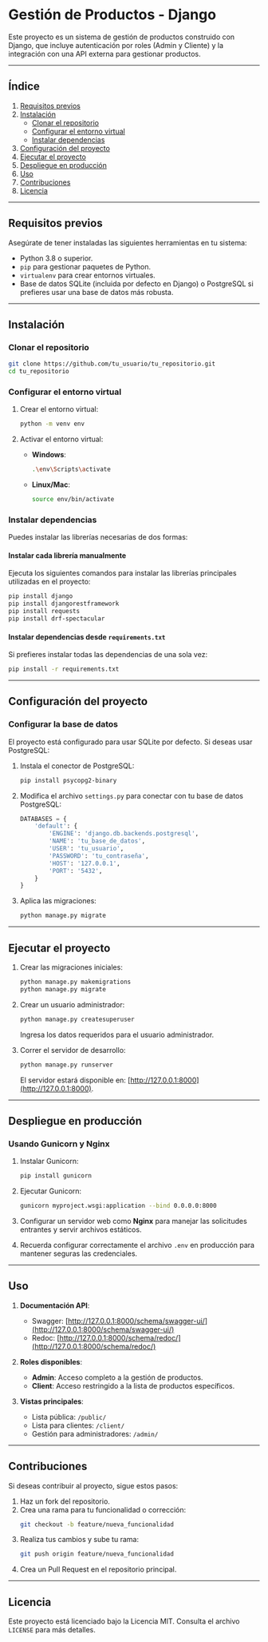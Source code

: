 # **Gestión de Productos - Django**

Este proyecto es un sistema de gestión de productos construido con Django, que incluye autenticación por roles (Admin y Cliente) y la integración con una API externa para gestionar productos.

---

## **Índice**

1. [Requisitos previos](#requisitos-previos)
2. [Instalación](#instalación)
   - [Clonar el repositorio](#clonar-el-repositorio)
   - [Configurar el entorno virtual](#configurar-el-entorno-virtual)
   - [Instalar dependencias](#instalar-dependencias)
3. [Configuración del proyecto](#configuración-del-proyecto)
4. [Ejecutar el proyecto](#ejecutar-el-proyecto)
5. [Despliegue en producción](#despliegue-en-producción)
6. [Uso](#uso)
7. [Contribuciones](#contribuciones)
8. [Licencia](#licencia)

---

## **Requisitos previos**

Asegúrate de tener instaladas las siguientes herramientas en tu sistema:

- Python 3.8 o superior.
- `pip` para gestionar paquetes de Python.
- `virtualenv` para crear entornos virtuales.
- Base de datos SQLite (incluida por defecto en Django) o PostgreSQL si prefieres usar una base de datos más robusta.

---

## **Instalación**

### **Clonar el repositorio**

```bash
git clone https://github.com/tu_usuario/tu_repositorio.git
cd tu_repositorio
```

### **Configurar el entorno virtual**

1. Crear el entorno virtual:

   ```bash
   python -m venv env
   ```

2. Activar el entorno virtual:

   - **Windows**:
     ```bash
     .\env\Scripts\activate
     ```
   - **Linux/Mac**:
     ```bash
     source env/bin/activate
     ```

### **Instalar dependencias**

Puedes instalar las librerías necesarias de dos formas:

#### **Instalar cada librería manualmente**
Ejecuta los siguientes comandos para instalar las librerías principales utilizadas en el proyecto:

```bash
pip install django
pip install djangorestframework
pip install requests
pip install drf-spectacular
```

#### **Instalar dependencias desde `requirements.txt`**

Si prefieres instalar todas las dependencias de una sola vez:

```bash
pip install -r requirements.txt
```

---

## **Configuración del proyecto**

### **Configurar la base de datos**

El proyecto está configurado para usar SQLite por defecto. Si deseas usar PostgreSQL:

1. Instala el conector de PostgreSQL:

   ```bash
   pip install psycopg2-binary
   ```

2. Modifica el archivo `settings.py` para conectar con tu base de datos PostgreSQL:

   ```python
   DATABASES = {
       'default': {
           'ENGINE': 'django.db.backends.postgresql',
           'NAME': 'tu_base_de_datos',
           'USER': 'tu_usuario',
           'PASSWORD': 'tu_contraseña',
           'HOST': '127.0.0.1',
           'PORT': '5432',
       }
   }
   ```

3. Aplica las migraciones:

   ```bash
   python manage.py migrate
   ```

---

## **Ejecutar el proyecto**

1. Crear las migraciones iniciales:

   ```bash
   python manage.py makemigrations
   python manage.py migrate
   ```

2. Crear un usuario administrador:

   ```bash
   python manage.py createsuperuser
   ```

   Ingresa los datos requeridos para el usuario administrador.

3. Correr el servidor de desarrollo:

   ```bash
   python manage.py runserver
   ```

   El servidor estará disponible en: [http://127.0.0.1:8000](http://127.0.0.1:8000).

---

## **Despliegue en producción**

### **Usando Gunicorn y Nginx**

1. Instalar Gunicorn:

   ```bash
   pip install gunicorn
   ```

2. Ejecutar Gunicorn:

   ```bash
   gunicorn myproject.wsgi:application --bind 0.0.0.0:8000
   ```

3. Configurar un servidor web como **Nginx** para manejar las solicitudes entrantes y servir archivos estáticos.

4. Recuerda configurar correctamente el archivo `.env` en producción para mantener seguras las credenciales.

---

## **Uso**

1. **Documentación API**:
   - Swagger: [http://127.0.0.1:8000/schema/swagger-ui/](http://127.0.0.1:8000/schema/swagger-ui/)
   - Redoc: [http://127.0.0.1:8000/schema/redoc/](http://127.0.0.1:8000/schema/redoc/)

2. **Roles disponibles**:
   - **Admin**: Acceso completo a la gestión de productos.
   - **Client**: Acceso restringido a la lista de productos específicos.

3. **Vistas principales**:
   - Lista pública: `/public/`
   - Lista para clientes: `/client/`
   - Gestión para administradores: `/admin/`

---

## **Contribuciones**

Si deseas contribuir al proyecto, sigue estos pasos:

1. Haz un fork del repositorio.
2. Crea una rama para tu funcionalidad o corrección:
   ```bash
   git checkout -b feature/nueva_funcionalidad
   ```
3. Realiza tus cambios y sube tu rama:
   ```bash
   git push origin feature/nueva_funcionalidad
   ```
4. Crea un Pull Request en el repositorio principal.

---

## **Licencia**

Este proyecto está licenciado bajo la Licencia MIT. Consulta el archivo `LICENSE` para más detalles.
